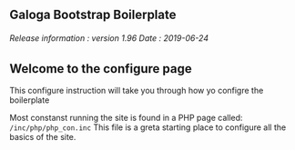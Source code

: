 ## Galoga Bootstrap Boilerplate

###### Release information : version 1.96 Date : 2019-06-24

## Welcome to the configure page
This configure instruction will take you through how yo configre the boilerplate

Most constanst running the site is found in a PHP page called:
<code>/inc/php/php_con.inc</code>
This file is a greta starting place to configure all the basics of the site.